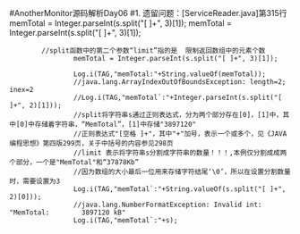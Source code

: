 #AnotherMonitor源码解析Day06
#1. 遗留问题：[ServiceReader.java]第315行memTotal = Integer.parseInt(s.split("[ ]+", 3)[1]);
memTotal = Integer.parseInt(s.split("[ ]+", 3)[1]);

			
			
			//split函数中的第二个参数“limit”指的是	限制返回数组中的元素个数
					memTotal = Integer.parseInt(s.split("[ ]+", 3)[1]);

					Log.i(TAG,"memTotal:"+String.valueOf(memTotal));
					//java.lang.ArrayIndexOutOfBoundsException: length=2; inex=2
					//Log.i(TAG,"memTotal`:"+Integer.parseInt(s.split("[ ]+", 2)[1]));
					//split将字符串s通过正则表达式，分为两个部分存在[0]，[1]中，其中[0]中存储着字符串，“MemTotal”，[1]中存储"3897120"
					//正则表达式"[空格 ]+"，其中"+"加号，表示一个或多个，见《JAVA编程思想》第四版299页，关于中括号的内容参见298页
					//limit 表示将字符串s分割成字符串的数量！！！,本例仅分割成成两个部分，一个是"MemTotal"和“37878Kb”
					//因为数组的大小最后一位用来存储字符结尾‘\0’，所以在设置分割数量时，需要设置为3
					Log.i(TAG,"memTotal`:"+String.valueOf(s.split("[ ]+", 2)[0]));
					//java.lang.NumberFormatException: Invalid int: "MemTotal:        3897120 kB"
					Log.i(TAG,"memTotal`:"+s);